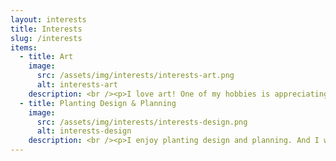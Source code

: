 ```yaml
---
layout: interests
title: Interests
slug: /interests
items:
  - title: Art
    image:
      src: /assets/img/interests/interests-art.png
      alt: interests-art
    description: <br /><p>I love art! One of my hobbies is appreciating traditional artworks and collecting beautiful pictures no matter paintings or photos. I do some painting too, and I dabble in making animation recently. I always put my works on <a href="https://space.bilibili.com/659367/video">Bilibili</a></p><br />
  - title: Planting Design & Planning
    image:
      src: /assets/img/interests/interests-design.png
      alt: interests-design
    description: <br /><p>I enjoy planting design and planning. And I would like to make my design and planning more scientific.</p><br />
---
```



<br />
<br />
